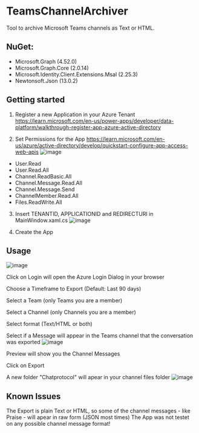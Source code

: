 # TeamsChannelArchiver
Tool to archive Microsoft Teams channels as Text or HTML.

## NuGet:
- Microsoft.Graph (4.52.0)
- Microsoft.Graph.Core (2.0.14)
- Microsoft.Identity.Client.Extensions.Msal (2.25.3)
- Newtonsoft.Json (13.0.2)

## Getting started
1. Register a new Application in your Azure Tenant
https://learn.microsoft.com/en-us/power-apps/developer/data-platform/walkthrough-register-app-azure-active-directory

2. Set Permissions for the App
https://learn.microsoft.com/en-us/azure/active-directory/develop/quickstart-configure-app-access-web-apis
![image](https://user-images.githubusercontent.com/124037247/216256673-63e8c540-6726-4732-b0d5-ab912b28b375.png)

- User.Read
- User.Read.All
- Channel.ReadBasic.All
- Channel.Message.Read.All
- Channel.Message.Send
- ChannelMember.Read.All
- Files.ReadWrite.All

3. Insert TENANTID, APPLICATIONID and REDIRECTURI in MainWindow.xaml.cs
![image](https://user-images.githubusercontent.com/124037247/216256168-0d0cfab3-b517-4ed8-9d92-e519af3698be.png)

4. Create the App

## Usage
![image](https://user-images.githubusercontent.com/124037247/216258438-b57451d6-4b81-4600-b5a1-64a397e923a5.png)

Click on Login will open the Azure Login Dialog in your browser

Choose a Timeframe to Export (Default: Last 90 days)

Select a Team (only Teams you are a member)

Select a Channel (only Channels you are a member)

Select format (Text/HTML or both)

Select if a Message will appear in the Teams channel that the conversation was exported
![image](https://user-images.githubusercontent.com/124037247/216258132-4055dbd9-6664-4351-b67d-1f6801607208.png)

Preview will show you the Channel Messages

Click on Export

A new folder "Chatprotocol" will apear in your channel files folder
![image](https://user-images.githubusercontent.com/124037247/216258813-bb1d5c40-9083-4e90-9928-9fa869bbd394.png)

## Known Issues

The Export is plain Text or HTML, so some of the channel messages - like Praise - will apear in raw form (JSON most times)
The App was not testet on any possible channel message format!

